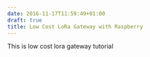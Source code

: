 ```yaml
---
date: 2016-11-17T11:59:49+01:00
draft: true
title: Low Cost LoRa Gateway with Raspberry
---
```


This is low cost lora gateway tutorial